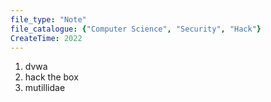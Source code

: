 ```yaml
---
file_type: "Note"
file_catalogue: {"Computer Science", "Security", "Hack"}
CreateTime: 2022
---
```


1. dvwa
2. hack the box
3. mutillidae